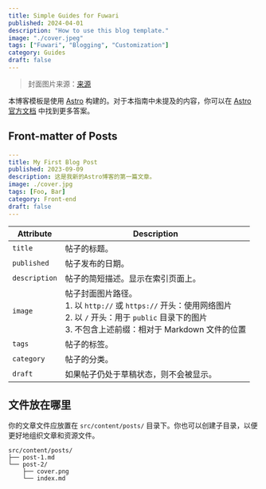 ```yaml
---
title: Simple Guides for Fuwari
published: 2024-04-01
description: "How to use this blog template."
image: "./cover.jpeg"
tags: ["Fuwari", "Blogging", "Customization"]
category: Guides
draft: false
---
```


> 封面图片来源：[来源](https://image.civitai.com/xG1nkqKTMzGDvpLrqFT7WA/208fc754-890d-4adb-9753-2c963332675d/width=2048/01651-1456859105-(colour_1.5),girl,_Blue,yellow,green,cyan,purple,red,pink,_best,8k,UHD,masterpiece,male%20focus,%201boy,gloves,%20ponytail,%20long%20hair,.jpeg)

本博客模板是使用 [Astro](https://astro.build/) 构建的。对于本指南中未提及的内容，你可以在 [Astro 官方文档](https://docs.astro.build/) 中找到更多答案。

## Front-matter of Posts

```yaml
---
title: My First Blog Post
published: 2023-09-09
description: 这是我新的Astro博客的第一篇文章。
image: ./cover.jpg
tags: [Foo, Bar]
category: Front-end
draft: false
---
```

| Attribute     | Description                                                                                                                                                                                                 |
|---------------|-------------------------------------------------------------------------------------------------------------------------------------------------------------------------------------------------------------|
| `title`       | 帖子的标题。                                                                                                                                                                                      |
| `published`   | 帖子发布的日期。                                                                                                                                                                            |
| `description` | 帖子的简短描述。显示在索引页面上。                                                                                                                                                   |
| `image`       | 帖子封面图片路径。<br/>1. 以 `http://` 或 `https://` 开头：使用网络图片<br/>2. 以 `/` 开头：用于 `public` 目录下的图片<br/>3. 不包含上述前缀：相对于 Markdown 文件的位置 |
| `tags`        | 帖子的标签。                                                                                                                                                                                       |
| `category`    | 帖子的分类。                                                                                                                                                                                   |
| `draft`       | 如果帖子仍处于草稿状态，则不会被显示。                                                                                                                                                    |

## 文件放在哪里



你的文章文件应放置在 `src/content/posts/` 目录下。你也可以创建子目录，以便更好地组织文章和资源文件。

```
src/content/posts/
├── post-1.md
└── post-2/
    ├── cover.png
    └── index.md
```
